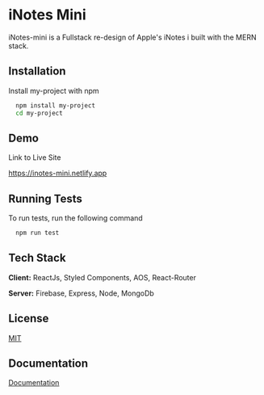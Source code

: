 
# iNotes Mini

iNotes-mini is a Fullstack re-design of Apple's iNotes i built with the MERN stack.



## Installation

Install my-project with npm

```bash
  npm install my-project
  cd my-project
```
    
## Demo

Link to Live Site

https://inotes-mini.netlify.app
## Running Tests

To run tests, run the following command

```bash
  npm run test
```


## Tech Stack

**Client:** ReactJs, Styled Components, AOS, React-Router

**Server:** Firebase, Express, Node, MongoDb


## License

[MIT](https://choosealicense.com/licenses/mit/)


## Documentation


[Documentation]()

